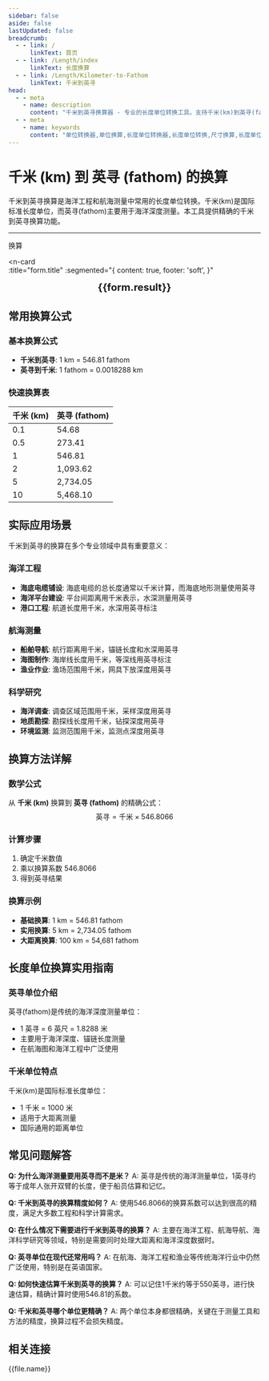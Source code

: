 ```yaml
---
sidebar: false
aside: false
lastUpdated: false
breadcrumb:
  - - link: /
      linkText: 首页
  - - link: /Length/index
      linkText: 长度换算
  - - link: /Length/Kilometer-to-Fathom
      linkText: 千米到英寻
head:
  - - meta
    - name: description
      content: "千米到英寻换算器 - 专业的长度单位转换工具。支持千米(km)到英寻(fathom)的精确换算，提供换算公式、实际应用场景和常见问题解答。适用于海洋工程、航海测量等领域。"
  - - meta
    - name: keywords
      content: "单位转换器,单位换算,长度单位转换器,长度单位转换,尺寸换算,长度单位换算,长度单位换算表,千米到英寻,km到fathom,海洋工程,航海测量,英制单位,长度换算指南,换算公式,距离换算"
---
```

# 千米 (km) 到 英寻 (fathom) 的换算

千米到英寻换算是海洋工程和航海测量中常用的长度单位转换。千米(km)是国际标准长度单位，而英寻(fathom)主要用于海洋深度测量。本工具提供精确的千米到英寻换算功能。

---
<script setup>
import { onMounted, reactive, inject, ref } from 'vue'
import { NButton, NForm, NFormItem, NInput, NInputNumber, NSelect, NCard, useMessage,NGrid ,NGi } from 'naive-ui'
import { defineClientComponent } from 'vitepress'
import { Length } from '../../files';
const seoKey = ['单位转换器','单位换算','长度单位转换器','长度单位转换','尺寸换算','长度单位换算','长度单位换算表','一海里等于多少公里','一英里等于多少米','miles','海里和公里怎么换算','mile','一英里等于多少公里','英里和公里换算','米换算英尺','英尺单位','英制','英尺和英寸的换算','英尺英寸','英尺和米换算','ft单位','英尺 米','一米等于多少英尺','英尺厘米换算','英寸和英尺','ft to m','呎','英尺换算米','英尺转换','ft和m换算','六英尺','英尺和米','一英尺等于多少英寸','feet 多少米','米和英尺换算','feet是什么单位','英尺换算厘米','英制单位','英尺和英寸','英寸 厘米','一英尺','一英尺等于多少米','公尺','来源','ft是什么单位','一英尺等于多少厘米','英尺和厘米的换算','英里','foot','厘米和英寸换算','英尺和米的换算','英尺换算','ft','一英寸等于多少厘米','英寸换算','英寸和厘米的换算']
const convert = inject('convert')

const form = reactive({
  number: null,
  result: '',
  title:'千米到英寻换算',
})

const convertHandler = () => {
  if (form.number !== null && !isNaN(form.number)) {
    const convertedValue = parseFloat(form.number) * 546.81
    form.result = `${form.number}km = ${convertedValue.toFixed(2)}fathom`
  } else {
    form.result = '请输入有效的数值。'
  }
}
</script>

<n-form size="large" :model="form">
  <n-form-item label="千米 (km)">
    <n-input-number v-model:value="form.number" placeholder="输入千米" style="width: 100%" />
  </n-form-item>
  <n-form-item>
    <n-button type="info" @click="convertHandler" block>换算</n-button>
  </n-form-item>
</n-form>

<n-card  
  :title="form.title"
  :segmented="{
    content: true,
    footer: 'soft',
  }"
>
  <div  style="text-align:center;font-size:20px;">
    <strong>{{form.result}}</strong>
  </div>
    <template #footer>
    <div>
      <span v-for="item of seoKey">{{item}}，</span>
    </div>
  </template>
</n-card>

## 常用换算公式

### 基本换算公式
- **千米到英寻**: 1 km = 546.81 fathom
- **英寻到千米**: 1 fathom = 0.0018288 km

### 快速换算表
| 千米 (km) | 英寻 (fathom) |
|-----------|---------------|
| 0.1       | 54.68         |
| 0.5       | 273.41        |
| 1         | 546.81        |
| 2         | 1,093.62      |
| 5         | 2,734.05      |
| 10        | 5,468.10      |

## 实际应用场景

千米到英寻的换算在多个专业领域中具有重要意义：

### 海洋工程
- **海底电缆铺设**: 海底电缆的总长度通常以千米计算，而海底地形测量使用英寻
- **海洋平台建设**: 平台间距离用千米表示，水深测量用英寻
- **港口工程**: 航道长度用千米，水深用英寻标注

### 航海测量
- **船舶导航**: 航行距离用千米，锚链长度和水深用英寻
- **海图制作**: 海岸线长度用千米，等深线用英寻标注
- **渔业作业**: 渔场范围用千米，网具下放深度用英寻

### 科学研究
- **海洋调查**: 调查区域范围用千米，采样深度用英寻
- **地质勘探**: 勘探线长度用千米，钻探深度用英寻
- **环境监测**: 监测范围用千米，监测点深度用英寻

## 换算方法详解

### 数学公式
从 **千米 (km)** 换算到 **英寻 (fathom)** 的精确公式：
$$ \text{英寻} = \text{千米} \times 546.8066 $$

### 计算步骤
1. 确定千米数值
2. 乘以换算系数 546.8066
3. 得到英寻结果

### 换算示例
- **基础换算**: 1 km = 546.81 fathom
- **实用换算**: 5 km = 2,734.05 fathom
- **大距离换算**: 100 km = 54,681 fathom

## 长度单位换算实用指南

### 英寻单位介绍
英寻(fathom)是传统的海洋深度测量单位：
- 1 英寻 = 6 英尺 = 1.8288 米
- 主要用于海洋深度、锚链长度测量
- 在航海图和海洋工程中广泛使用

### 千米单位特点
千米(km)是国际标准长度单位：
- 1 千米 = 1000 米
- 适用于大距离测量
- 国际通用的距离单位

## 常见问题解答

**Q: 为什么海洋测量要用英寻而不是米？**
A: 英寻是传统的海洋测量单位，1英寻约等于成年人张开双臂的长度，便于船员估算和记忆。

**Q: 千米到英寻的换算精度如何？**
A: 使用546.8066的换算系数可以达到很高的精度，满足大多数工程和科学计算需求。

**Q: 在什么情况下需要进行千米到英寻的换算？**
A: 主要在海洋工程、航海导航、海洋科学研究等领域，特别是需要同时处理大距离和海洋深度数据时。

**Q: 英寻单位在现代还常用吗？**
A: 在航海、海洋工程和渔业等传统海洋行业中仍然广泛使用，特别是在英语国家。

**Q: 如何快速估算千米到英寻的换算？**
A: 可以记住1千米约等于550英寻，进行快速估算，精确计算时使用546.81的系数。

**Q: 千米和英寻哪个单位更精确？**
A: 两个单位本身都很精确，关键在于测量工具和方法的精度，换算过程不会损失精度。

## 相关连接
<n-grid x-gap="12" :cols="2">
  <n-gi v-for="(file, index) in Length" :key="index">
    <n-button
      text
      tag="a"
      :href="file.path"
      type="info"
    >
      {{file.name}}
    </n-button>
  </n-gi>
</n-grid>